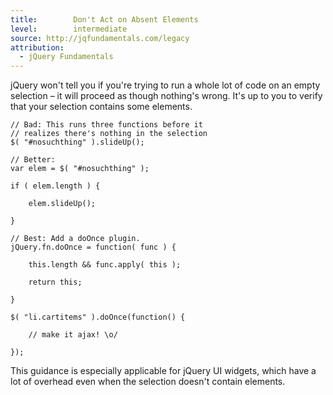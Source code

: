 ```yaml
---
title:        Don't Act on Absent Elements
level:        intermediate
source: http://jqfundamentals.com/legacy
attribution:
  - jQuery Fundamentals
---
```


jQuery won't tell you if you're trying to run a whole lot of code on an empty selection – it will proceed as though nothing's wrong. It's up to you to verify that your selection contains some elements.

```
// Bad: This runs three functions before it
// realizes there's nothing in the selection
$( "#nosuchthing" ).slideUp();

// Better:
var elem = $( "#nosuchthing" );

if ( elem.length ) {

	elem.slideUp();

}

// Best: Add a doOnce plugin.
jQuery.fn.doOnce = function( func ) {

	this.length && func.apply( this );

	return this;

}

$( "li.cartitems" ).doOnce(function() { 

	// make it ajax! \o/ 

});
```

This guidance is especially applicable for jQuery UI widgets, which have a lot of overhead even when the selection doesn't contain elements.
